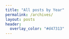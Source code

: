 ```yaml
---
title: "All posts by Year"
permalink: /archives/
layout: posts	
header:
  overlay_color: "#d47313"
---
```

